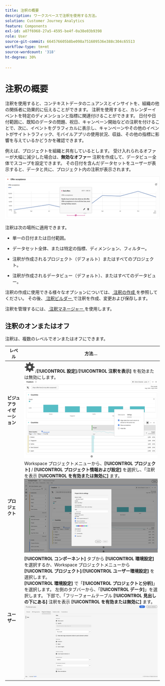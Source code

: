 ```yaml
---
title: 注釈の概要
description: ワークスペースで注釈を使用する方法。
solution: Customer Journey Analytics
feature: Components
exl-id: a87f6968-27a5-4595-be4f-0a38e03b9398
role: User
source-git-commit: 664576605b8be098a751609536e388c304c65513
workflow-type: tm+mt
source-wordcount: '318'
ht-degree: 30%

---
```


# 注釈の概要

注釈を使用すると、コンテキストデータのニュアンスとインサイトを、組織の他の関係者に効果的に伝えることができます。 注釈を使用すると、カレンダーイベントを特定のディメンションと指標に関連付けることができます。 日付や日付範囲に、既知のデータの問題、祝日、キャンペーン開始などの注釈を付けることで、次に、イベントをグラフィカルに表示し、キャンペーンやその他のイベントがサイトトラフィック、モバイルアプリの使用状況、収益、その他の指標に影響を与えているかどうかを確認できます。

例えば、プロジェクトを組織と共有しているとします。 受け入れられるオファーが大幅に減少した場合は、**無効なオファー** 注釈を作成して、データビュー全体でスコープを設定できます。 その日付を含んだデータセットをユーザーが表示すると、データと共に、プロジェクト内の注釈が表示されます。

![注釈がハイライト表示された折れ線グラフ。](assets/annotation-example.png)

注釈は次の場所に適用できます。

* 単一の日付または日付範囲。

* データセット全体、または特定の指標、ディメンション、フィルター。

* 注釈が作成されるプロジェクト（デフォルト）またはすべてのプロジェクト。

* 注釈が作成されるデータビュー（デフォルト）、またはすべてのデータビュー。

注釈の作成に使用できる様々なオプションについては、[ 注釈の作成 ](/help/components/annotations/create-annotations.md) を参照してください。 その後、[ 注釈ビルダー ](create-annotations.md#annotation-builder) で注釈を作成、変更および保存します。

注釈を管理するには、[ 注釈マネージャー ](manage-annotations.md) を使用します。

## 注釈のオンまたはオフ

注釈は、複数のレベルでオンまたはオフにできます。

| レベル | 方法… |
|---|---|
| **ビジュアライゼーション** | ![ 設定 ](/help/assets/icons/Setting.svg)/**[!UICONTROL 設定]**/**[!UICONTROL 注釈を表示]** を有効または無効にします。<br/>![ ビジュアライゼーションの注釈の無効化 ](/help/components/annotations/assets/annotations-visualization.png) |
| **プロジェクト** | Workspace プロジェクトメニューから、**[!UICONTROL プロジェクト]** / **[!UICONTROL プロジェクト情報および設定]** を選択し、「注釈を表示 **[!UICONTROL を有効または無効に]** ます。<br/>![ プロジェクトの注釈を無効にする ](/help/components/annotations/assets/annotations-project.png) |
| **ユーザー** | **[!UICONTROL コンポーネント]** タブから **[!UICONTROL 環境設定]** を選択するか、Workspace プロジェクトメニューから **[!UICONTROL プロジェクト]**/**[!UICONTROL ユーザー環境設定]** を選択します。 <br/>**[!UICONTROL 環境設定]** で「**[!UICONTROL プロジェクトと分析]**」を選択します。 左側のタブバーから、「**[!UICONTROL データ]**」を選択します。 下部で、「フリーフォームテーブル **[!UICONTROL 見出しの下にある]** 注釈を表示 **[!UICONTROL を有効または無効に]** ます。<br/>![ ユーザーの注釈の無効化 ](/help/components/annotations/assets/annotations-user.png) |
